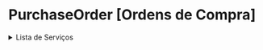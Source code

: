 # PurchaseOrder [Ordens de Compra]

<details>
  <summary>Lista de Serviços</summary>
  <ol>
    <li>
      <a href="#">Orderm de Compra</a>
      <ul>
        <li><a href="#">GET - Fornecedores</a></li>
        <li><a href="#">GET - Formas de Pagamento</a></li>
        <li><a href="#">GET - Operações Fiscais</a></li>
        <li><a href="#">GET - Transportadoras</a></li>
        <li><a href="#">POST - Ordens de Compra</a></li>
      </ul>
    </li>
    <li>
      <a href="#">Itens da Ordem de Compra</a>
      <ul>
        <li><a href="#">GET - Ordens de Compra</a></li>
        <li><a href="#">GET - Produtos</a></li>
        <li><a href="#">GET - Tipos de Item</a></li>
        <li><a href="#">POST - Itens da Ordem de Compra</a></li>
      </ul>
    </li>
    <li>
      <a href="#">Parcelas da Ordem de Compra</a>
      <ul>
        <li><a href="#">GET - Ordens de Compra</a></li>
        <li><a href="#">POST - Parcelas da Ordem de Compra</a></li>
      </ul>
    </li>
     <li>
      <a href="#">Tributações dos itens da ordem de compra</a>
      <ul>
        <li><a href="#">GET - Ordens de Compra</a></li>
        <li><a href="#">GET - CFOP</a></li>
        <li><a href="#">GET - Base ICMS</a></li>
        <li><a href="#">POST - Tributações dos itens da ordem de compra</a></li>
      </ul>
    </li>
    <li>
      <a href="#">Recebimento Ordem de Compra</a>
      <ul>
        <li><a href="#">GET - Ordens de Compra</a></li>
        <li><a href="#">GET - Pedidos</a></li>
        <li><a href="#">POST - Recebimento Ordem de Compra</a></li>
        <li><a href="#">POST - Ordens de Compra</a></li>
      </ul>
    </li>
